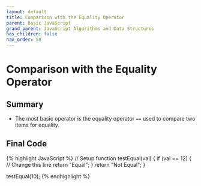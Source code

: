 ```yaml
---
layout: default
title: Comparison with the Equality Operator
parent: Basic JavaScript
grand_parent: JavaScript Algorithms and Data Structures
has_children: false
nav_order: 58
---
```

# Comparison with the Equality Operator
## Summary
- The most basic operator is the equality operator `==` used to compare two items for equality.

## Final Code

{% highlight JavaScript %}
// Setup
function testEqual(val) {
  if (val == 12) { // Change this line
    return "Equal";
  }
  return "Not Equal";
}

testEqual(10);
{% endhighlight %}